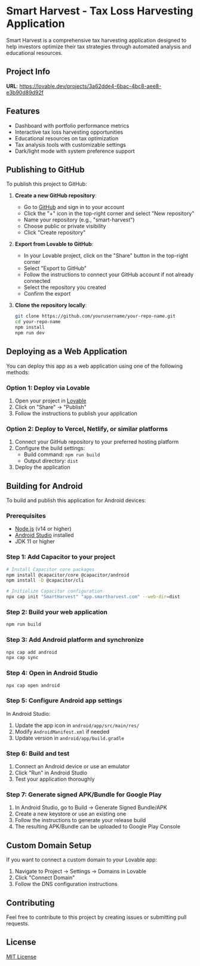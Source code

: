 
# Smart Harvest - Tax Loss Harvesting Application

Smart Harvest is a comprehensive tax harvesting application designed to help investors optimize their tax strategies through automated analysis and educational resources.

## Project Info

**URL**: https://lovable.dev/projects/3a62dde4-6bac-4bc8-aee8-e3b90d89d92f

## Features

- Dashboard with portfolio performance metrics
- Interactive tax loss harvesting opportunities
- Educational resources on tax optimization
- Tax analysis tools with customizable settings
- Dark/light mode with system preference support

## Publishing to GitHub

To publish this project to GitHub:

1. **Create a new GitHub repository**:
   - Go to [GitHub](https://github.com) and sign in to your account
   - Click the "+" icon in the top-right corner and select "New repository"
   - Name your repository (e.g., "smart-harvest")
   - Choose public or private visibility
   - Click "Create repository"

2. **Export from Lovable to GitHub**:
   - In your Lovable project, click on the "Share" button in the top-right corner
   - Select "Export to GitHub"
   - Follow the instructions to connect your GitHub account if not already connected
   - Select the repository you created
   - Confirm the export

3. **Clone the repository locally**:
   ```sh
   git clone https://github.com/yourusername/your-repo-name.git
   cd your-repo-name
   npm install
   npm run dev
   ```

## Deploying as a Web Application

You can deploy this app as a web application using one of the following methods:

### Option 1: Deploy via Lovable

1. Open your project in [Lovable](https://lovable.dev/projects/3a62dde4-6bac-4bc8-aee8-e3b90d89d92f)
2. Click on "Share" → "Publish"
3. Follow the instructions to publish your application

### Option 2: Deploy to Vercel, Netlify, or similar platforms

1. Connect your GitHub repository to your preferred hosting platform
2. Configure the build settings:
   - Build command: `npm run build`
   - Output directory: `dist`
3. Deploy the application

## Building for Android

To build and publish this application for Android devices:

### Prerequisites

- [Node.js](https://nodejs.org/) (v14 or higher)
- [Android Studio](https://developer.android.com/studio) installed
- JDK 11 or higher

### Step 1: Add Capacitor to your project

```sh
# Install Capacitor core packages
npm install @capacitor/core @capacitor/android
npm install -D @capacitor/cli

# Initialize Capacitor configuration
npx cap init "SmartHarvest" "app.smartharvest.com" --web-dir=dist
```

### Step 2: Build your web application

```sh
npm run build
```

### Step 3: Add Android platform and synchronize

```sh
npx cap add android
npx cap sync
```

### Step 4: Open in Android Studio

```sh
npx cap open android
```

### Step 5: Configure Android app settings

In Android Studio:
1. Update the app icon in `android/app/src/main/res/`
2. Modify `AndroidManifest.xml` if needed
3. Update version in `android/app/build.gradle`

### Step 6: Build and test

1. Connect an Android device or use an emulator
2. Click "Run" in Android Studio
3. Test your application thoroughly

### Step 7: Generate signed APK/Bundle for Google Play

1. In Android Studio, go to Build → Generate Signed Bundle/APK
2. Create a new keystore or use an existing one
3. Follow the instructions to generate your release build
4. The resulting APK/Bundle can be uploaded to Google Play Console

## Custom Domain Setup

If you want to connect a custom domain to your Lovable app:
1. Navigate to Project → Settings → Domains in Lovable
2. Click "Connect Domain"
3. Follow the DNS configuration instructions

## Contributing

Feel free to contribute to this project by creating issues or submitting pull requests.

## License

[MIT License](LICENSE)
